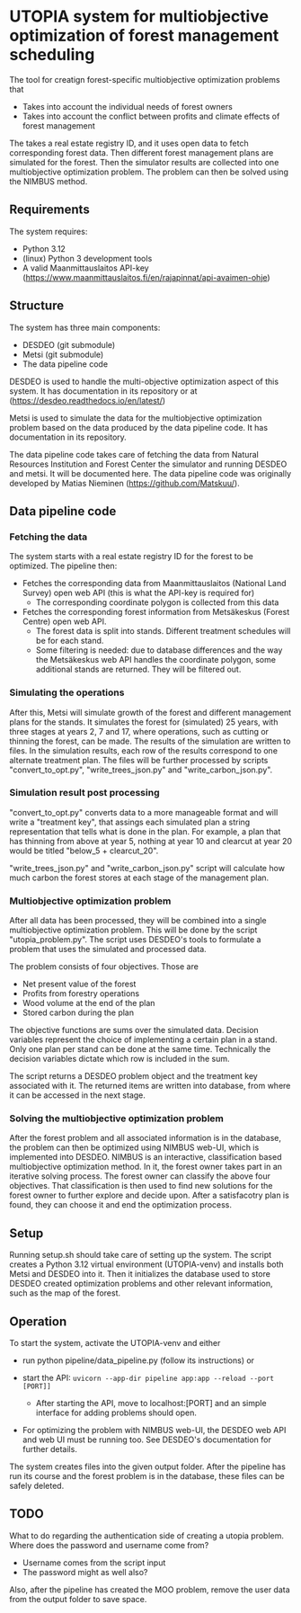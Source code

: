 # UTOPIA system for multiobjective optimization of forest management scheduling

The tool for creatign forest-specific multiobjective optimization problems that
* Takes into account the individual needs of forest owners
* Takes into account the conflict between profits and climate effects of forest management

The takes a real estate registry ID, and it uses open data to fetch corresponding forest data. Then different forest management plans are simulated for the forest. Then the simulator results are collected into one multiobjective optimization problem. The problem can then be solved using the NIMBUS method.

## Requirements
The system requires:
* Python 3.12
* (linux) Python 3 development tools
* A valid Maanmittauslaitos API-key (https://www.maanmittauslaitos.fi/en/rajapinnat/api-avaimen-ohje)

## Structure
The system has three main components:
* DESDEO (git submodule)
* Metsi (git submodule)
* The data pipeline code

DESDEO is used to handle the multi-objective optimization aspect of this system. It has documentation in its repository or at (https://desdeo.readthedocs.io/en/latest/)

Metsi is used to simulate the data for the multiobjective optimization problem based on the data produced by the data pipeline code. It has documentation in its repository.

The data pipeline code takes care of fetching the data from Natural Resources Institution and Forest Center the simulator and running DESDEO and metsi. It will be documented here. The data pipeline code was originally developed by Matias Nieminen (https://github.com/Matskuu/).

## Data pipeline code

### Fetching the data
The system starts with a real estate registry ID for the forest to be optimized. The pipeline then:
* Fetches the corresponding data from Maanmittauslaitos (National Land Survey) open web API (this is what the API-key is required for)
    * The corresponding coordinate polygon is collected from this data
* Fetches the corresponding forest information from Metsäkeskus (Forest Centre) open web API.
    * The forest data is split into stands. Different treatment schedules will be for each stand.
    * Some filtering is needed: due to database differences and the way the Metsäkeskus web API handles the coordinate polygon, some additional stands are returned. They will be filtered out.

### Simulating the operations
After this, Metsi will simulate growth of the forest and different management plans for the stands. It simulates the forest for (simulated) 25 years, with three stages at years 2, 7 and 17, where operations, such as cutting or thinning the forest, can be made. The results of the simulation are written to files. In the simulation results, each row of the results correspond to one alternate treatment plan. The files will be further processed by scripts "convert_to_opt.py", "write_trees_json.py" and "write_carbon_json.py". 

### Simulation result post processing
"convert_to_opt.py" converts data to a more manageable format and will write a "treatment key", that assings each simulated plan a string representation that tells what is done in the plan. For example, a plan that has thinning from above at year 5, nothing at year 10 and clearcut at year 20 would be titled "below_5 + clearcut_20". 

"write_trees_json.py" and "write_carbon_json.py" script will calculate how much carbon the forest stores at each stage of the management plan.

### Multiobjective optimization problem
After all data has been processed, they will be combined into a single multiobjective optimization problem. This will be done by the script "utopia_problem.py". The script uses DESDEO's tools to formulate a problem that uses the simulated and processed data. 

The problem consists of four objectives. Those are
* Net present value of the forest
* Profits from forestry operations
* Wood volume at the end of the plan
* Stored carbon during the plan

The objective functions are sums over the simulated data. Decision variables represent the choice of implementing a certain plan in a stand. Only one plan per stand can be done at the same time. Technically the decision variables dictate which row is included in the sum.

The script returns a DESDEO problem object and the treatment key associated with it. The returned items are written into database, from where it can be accessed in the next stage.

### Solving the multiobjective optimization problem

After the forest problem and all associated information is in the database, the problem can then be optimized using NIMBUS web-UI, which is implemented into DESDEO. NIMBUS is an interactive, classification based multiobjective optimization method. In it, the forest owner takes part in an iterative solving process. The forest owner can classify the above four objectives. That classification is then used to find new solutions for the forest owner to further explore and decide upon. After a satisfacotry plan is found, they can choose it and end the optimization process.

## Setup
Running setup.sh should take care of setting up the system. The script creates a Python 3.12 virtual environment (UTOPIA-venv) and installs both Metsi and DESDEO into it. Then it initializes the database used to store DESDEO created optimization problems and other relevant information, such as the map of the forest.

## Operation
To start the system, activate the UTOPIA-venv and either 
* run python pipeline/data_pipeline.py (follow its instructions) or 
* start the API: ```uvicorn --app-dir pipeline app:app --reload --port [PORT]]```
    * After starting the API, move to localhost:[PORT] and an simple interface for adding problems should open.

* For optimizing the problem with NIMBUS web-UI, the DESDEO web API and web UI must be running too. See DESDEO's documentation for further details.

The system creates files into the given output folder. After the pipeline has run its course and the forest problem is in the database, these files can be safely deleted.

## TODO
What to do regarding the authentication side of creating a utopia problem. Where does the password and username come from?
* Username comes from the script input
* The password might as well also?

Also, after the pipeline has created the MOO problem, remove the user data from the output folder to save space.

